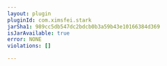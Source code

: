 ```yaml
---
layout: plugin
pluginId: com.ximsfei.stark
jarSha1: 989cc5db547dc2bdcb0b3a59b43e10166384d369
isJarAvailable: true
error: NONE
violations: []

---
```

